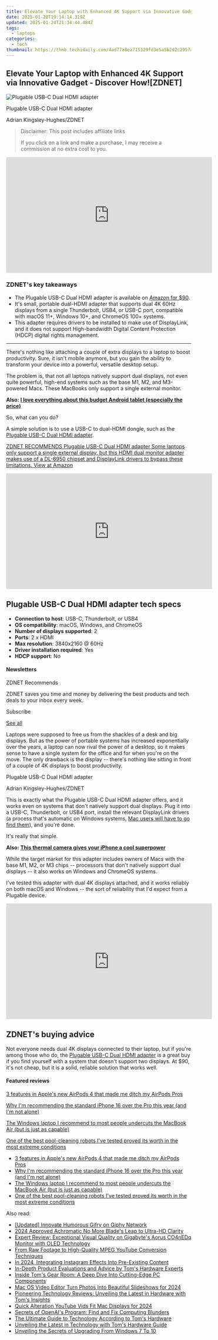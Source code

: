 ```yaml
---
title: Elevate Your Laptop with Enhanced 4K Support via Innovative Gadget - Discover How![ZDNET]
date: 2025-01-20T19:14:14.319Z
updated: 2025-01-24T21:34:44.484Z
tags:
  - laptops
categories:
  - tech
thumbnail: https://thmb.techidaily.com/4ad77a8ea715329fd3e5a5b2d2c2957ac59e62959913be278ad38c42bb2fd196.jpg
---
```


## Elevate Your Laptop with Enhanced 4K Support via Innovative Gadget - Discover How![ZDNET]

![Plugable USB-C Dual HDMI adapter](https://www.zdnet.com/a/img/resize/9e667677135141a2ffa68d331d1916f59bd7279d/2024/03/22/c9fcbd65-1f59-44f7-9357-10c12f29c924/img-8893.jpg?auto=webp&width=1280)

Plugable USB-C Dual HDMI adapter

Adrian Kingsley-Hughes/ZDNET

>  Disclaimer: This post includes affiliate links
>
>  If you click on a link and make a purchase, I may receive a commission at no extra cost to you.
>

<!-- affiliate ads begin -->
<iframe width="560" height="315" src="https://www.youtube.com/embed/cKRBWf1EDZo?si=CTNd4q450biit4eM" title="YouTube video player" frameborder="0" allow="accelerometer; autoplay; clipboard-write; encrypted-media; gyroscope; picture-in-picture; web-share" referrerpolicy="strict-origin-when-cross-origin" allowfullscreen></iframe>
<!-- affiliate ads end -->

### ZDNET's key takeaways

* The Plugable USB-C Dual HDMI adapter is available on [Amazon for $90](https://buy.geni.us/Proxy.ashx?TSID=368250&GR%5FURL=https%3A%2F%2Fwww.amazon.com%2FPlugable-DisplayLink-Multiple-Thunderbolt-USBC-6950M%2Fdp%2FB0CS8D3KF2%3Ftag%3Dzd-buy-button-20%26ascsubtag%3D%5F%5FCOM%5FCLICK%5FID%5F%5F%7C2e023405-72da-4815-975c-a61397985ae8%7Cdtp&dtb=1).
* It's small, portable dual-HDMI adapter that supports dual 4K 60Hz displays from a single Thunderbolt, USB4, or USB-C port, compatible with macOS 11+, Windows 10+, and ChromeOS 100+ systems.
* This adapter requires drivers to be installed to make use of DisplayLink, and it does not support High-bandwidth Digital Content Protection (HDCP) digital rights management.

---

There's nothing like attaching a couple of extra displays to a laptop to boost productivity. Sure, it isn't mobile anymore, but you gain the ability to transform your device into a powerful, versatile desktop setup.

The problem is, that not all laptops natively support dual displays, not even quite powerful, high-end systems such as the base M1, M2, and M3-powered Macs. These MacBooks only support a single external monitor.

**Also: [I love everything about this budget Android tablet (especially the price)](https://www.zdnet.com/article/i-love-everything-about-this-budget-android-tablet-especially-the-price/)**

So, what can you do?

A simple solution is to use a USB-C to dual-HDMI dongle, such as the [Plugable USB-C Dual HDMI adapter](https://buy.geni.us/Proxy.ashx?TSID=368250&GR%5FURL=https%3A%2F%2Fwww.amazon.com%2FPlugable-DisplayLink-Multiple-Thunderbolt-USBC-6950M%2Fdp%2FB0CS8D3KF2%3Ftag%3Dzd-buy-button-20%26ascsubtag%3D%5F%5FCOM%5FCLICK%5FID%5F%5F%7C2e023405-72da-4815-975c-a61397985ae8%7Cdtp&dtb=1). 

[ZDNET RECOMMENDS Plugable USB-C Dual HDMI adapter Some laptops only support a single external display, but this HDMI dual monitor adapter makes use of a DL-6950 chipset and DisplayLink drivers to bypass these limitations. View at Amazon](https://buy.geni.us/Proxy.ashx?TSID=368250&GR%5FURL=https%3A%2F%2Fwww.amazon.com%2FPlugable-DisplayLink-Multiple-Thunderbolt-USBC-6950M%2Fdp%2FB0CS8D3KF2%3Ftag%3Dzd-buy-button-20%26ascsubtag%3D%5F%5FCOM%5FCLICK%5FID%5F%5F%7C2e023405-72da-4815-975c-a61397985ae8%7Cdtp&dtb=1)

<!-- affiliate ads begin -->
<iframe width="560" height="315" src="https://www.youtube.com/embed/n-66V-LRK3Y?si=fNeB2pXCePeQli6E" title="YouTube video player" frameborder="0" allow="accelerometer; autoplay; clipboard-write; encrypted-media; gyroscope; picture-in-picture; web-share" referrerpolicy="strict-origin-when-cross-origin" allowfullscreen></iframe>
<!-- affiliate ads end -->

## Plugable USB-C Dual HDMI adapter tech specs

* **Connection to host**: USB-C, Thunderbolt, or USB4
* **OS compatibility**: macOS, Windows, and ChromeOS
* **Number of displays supported**: 2
* **Ports**: 2 x HDMI
* **Max resolution**: 3840x2160 @ 60Hz
* **Driver installation required**: Yes
* **HDCP support**: No

#### Newsletters

ZDNET Recommends

ZDNET saves you time and money by delivering the best products and tech deals to your inbox every week.

 Subscribe

[See all](https://www.zdnet.com/newsletters/)

Laptops were supposed to free us from the shackles of a desk and big displays. But as the power of portable systems has increased exponentially over the years, a laptop can now rival the power of a desktop, so it makes sense to have a single system for the office and for when you're on the move. The only drawback is the display -- there's nothing like sitting in front of a couple of 4K displays to boost productivity.

Plugable USB-C Dual HDMI adapter

Adrian Kingsley-Hughes/ZDNET

This is exactly what the Plugable USB-C Dual HDMI adapter offers, and it works even on systems that don't natively support dual displays. Plug it into a USB-C, Thunderbolt, or USB4 port, install the relevant DisplayLink drivers (a process that's automatic on Windows systems, [Mac users will have to go find them](https://plugable.com/products/usbc-6950m)), and you're done.

It's really that simple. 

**Also: [This thermal camera gives your iPhone a cool superpower](https://www.zdnet.com/article/this-thermal-camera-gives-your-iphone-a-cool-superpower-and-its-60-off-right-now/)**

While the target market for this adapter includes owners of Macs with the base M1, M2, or M3 chips -- processors that don't natively support dual displays -- it also works on Windows and ChromeOS systems. 

I've tested this adapter with dual 4K displays attached, and it works reliably on both macOS and Windows -- the sort of reliability that I'd expect from a Plugable device.

<!-- affiliate ads begin -->
<iframe width="560" height="315" src="https://www.youtube.com/embed/lxv4NM-89CU?si=Uj5rOkhrwZ_6QIuW" title="YouTube video player" frameborder="0" allow="accelerometer; autoplay; clipboard-write; encrypted-media; gyroscope; picture-in-picture; web-share" referrerpolicy="strict-origin-when-cross-origin" allowfullscreen></iframe>
<!-- affiliate ads end -->

## ZDNET's buying advice

Not everyone needs dual 4K displays connected to their laptop, but if you're among those who do, the [Plugable USB-C Dual HDMI adapter](https://buy.geni.us/Proxy.ashx?TSID=368250&GR%5FURL=https%3A%2F%2Fwww.amazon.com%2FPlugable-DisplayLink-Multiple-Thunderbolt-USBC-6950M%2Fdp%2FB0CS8D3KF2%3Ftag%3Dzd-buy-button-20%26ascsubtag%3D%5F%5FCOM%5FCLICK%5FID%5F%5F%7C2e023405-72da-4815-975c-a61397985ae8%7Cdtp&dtb=1) is a great buy if you find yourself with a system that doesn't support two displays. At $90, it's not cheap, but it is a solid, reliable solution that works well.

#### Featured reviews

[3 features in Apple's new AirPods 4 that made me ditch my AirPods Pros](https://www.zdnet.com/article/3-features-in-apples-new-airpods-4-that-made-me-ditch-my-airpods-pros/ "3 features in Apple's new AirPods 4 that made me ditch my AirPods Pros")

[Why I'm recommending the standard iPhone 16 over the Pro this year (and I'm not alone)](https://www.zdnet.com/article/why-im-recommending-the-standard-iphone-16-over-the-pro-this-year-and-im-not-alone/ "Why I'm recommending the standard iPhone 16 over the Pro this year (and I'm not alone)")

[The Windows laptop I recommend to most people undercuts the MacBook Air (but is just as capable)](https://www.zdnet.com/article/the-windows-laptop-i-recommend-to-most-people-undercuts-the-macbook-air-but-is-just-as-capable/ "The Windows laptop I recommend to most people undercuts the MacBook Air (but is just as capable)")

[One of the best pool-cleaning robots I've tested proved its worth in the most extreme conditions](https://www.zdnet.com/article/one-of-the-best-pool-cleaning-robots-ive-tested-proved-its-worth-in-the-most-extreme-conditions/ "One of the best pool-cleaning robots I've tested proved its worth in the most extreme conditions")

* [3 features in Apple's new AirPods 4 that made me ditch my AirPods Pros](https://www.zdnet.com/article/3-features-in-apples-new-airpods-4-that-made-me-ditch-my-airpods-pros/ "3 features in Apple's new AirPods 4 that made me ditch my AirPods Pros")
* [Why I'm recommending the standard iPhone 16 over the Pro this year (and I'm not alone)](https://www.zdnet.com/article/why-im-recommending-the-standard-iphone-16-over-the-pro-this-year-and-im-not-alone/ "Why I'm recommending the standard iPhone 16 over the Pro this year (and I'm not alone)")
* [The Windows laptop I recommend to most people undercuts the MacBook Air (but is just as capable)](https://www.zdnet.com/article/the-windows-laptop-i-recommend-to-most-people-undercuts-the-macbook-air-but-is-just-as-capable/ "The Windows laptop I recommend to most people undercuts the MacBook Air (but is just as capable)")
* [One of the best pool-cleaning robots I've tested proved its worth in the most extreme conditions](https://www.zdnet.com/article/one-of-the-best-pool-cleaning-robots-ive-tested-proved-its-worth-in-the-most-extreme-conditions/ "One of the best pool-cleaning robots I've tested proved its worth in the most extreme conditions")

<ins class="adsbygoogle"
     style="display:block"
     data-ad-format="autorelaxed"
     data-ad-client="ca-pub-7571918770474297"
     data-ad-slot="1223367746"></ins>

<ins class="adsbygoogle"
     style="display:block"
     data-ad-client="ca-pub-7571918770474297"
     data-ad-slot="8358498916"
     data-ad-format="auto"
     data-full-width-responsive="true"></ins>

<span class="atpl-alsoreadstyle">Also read:</span>
<div><ul>
<li><a href="https://some-techniques.techidaily.com/updated-innovate-humorous-gifry-on-giphy-network/"><u>[Updated] Innovate Humorous Gifry on Giphy Network</u></a></li>
<li><a href="https://extra-information.techidaily.com/2024-approved-achromatic-no-more-blades-leap-to-ultra-hd-clarity/"><u>2024 Approved Achromatic No More Blade's Leap to Ultra-HD Clarity</u></a></li>
<li><a href="https://hardware-reviews.techidaily.com/expert-review-exceptional-visual-quality-on-gigabytes-aorus-co4nedq-monitor-with-oled-technology/"><u>Expert Review: Exceptional Visual Quality on Gigabyte's Aorus CO4nEDq Monitor with OLED Technology</u></a></li>
<li><a href="https://extra-lessons.techidaily.com/from-raw-footage-to-high-quality-mpeg-youtube-conversion-techniques/"><u>From Raw Footage to High-Quality MPEG YouTube Conversion Techniques</u></a></li>
<li><a href="https://instagram-clips.techidaily.com/in-2024-integrating-instagram-effects-into-pre-existing-content/"><u>In 2024, Integrating Instagram Effects Into Pre-Existing Content</u></a></li>
<li><a href="https://hardware-help.techidaily.com/in-depth-product-evaluations-and-advice-by-toms-hardware-experts/"><u>In-Depth Product Evaluations and Advice by Tom's Hardware Experts</u></a></li>
<li><a href="https://hardware-reviews.techidaily.com/inside-toms-gear-room-a-deep-dive-into-cutting-edge-pc-components/"><u>Inside Tom's Gear Room: A Deep Dive Into Cutting-Edge PC Components</u></a></li>
<li><a href="https://ai-driven-video-production.techidaily.com/mac-os-video-editor-turn-photos-into-beautiful-slideshows-for-2024/"><u>Mac OS Video Editor Turn Photos Into Beautiful Slideshows for 2024</u></a></li>
<li><a href="https://hardware-reviews.techidaily.com/pioneering-technology-reviews-unveiling-the-latest-in-hardware-with-toms-insights/"><u>Pioneering Technology Reviews: Unveiling the Latest in Hardware with Tom's Insights</u></a></li>
<li><a href="https://facebook-video-footage.techidaily.com/quick-alteration-youtube-vids-fit-mac-displays-for-2024/"><u>Quick Alteration YouTube Vids Fit Mac Displays for 2024</u></a></li>
<li><a href="https://tech-savvy.techidaily.com/secrets-of-openais-program-find-and-fix-computing-blunders/"><u>Secrets of OpenAI's Program: Find and Fix Computing Blunders</u></a></li>
<li><a href="https://hardware-reviews.techidaily.com/the-ultimate-guide-to-technology-according-to-toms-hardware/"><u>The Ultimate Guide to Technology According to Tom's Hardware</u></a></li>
<li><a href="https://hardware-reviews.techidaily.com/unveiling-the-latest-in-technology-with-toms-hardware-guide/"><u>Unveiling the Latest in Technology with Tom's Hardware Guide</u></a></li>
<li><a href="https://buynow-help.techidaily.com/unveiling-the-secrets-of-upgrading-from-windows-7-to-10/"><u>Unveiling the Secrets of Upgrading From Windows 7 To 10</u></a></li>
</ul></div>

